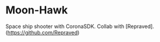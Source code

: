 # Moon-Hawk
Space ship shooter with CoronaSDK. Collab with [Repraved]. (https://github.com/Repraved)
